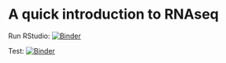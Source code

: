 # A quick introduction to RNAseq

Run RStudio: [![Binder](http://mybinder.org/badge_logo.svg)](https://mybinder.org/v2/gh/ngs-docs/2020-ggg-298-first-day-rnaseq/2020.jan.2?urlpath=rstudio)


Test: [![Binder](https://mybinder.org/badge_logo.svg)](https://mybinder.org/v2/gh/shannonekj/2020-ggg-298-first-day-rnaseq/master?urlpath=rstudio)
